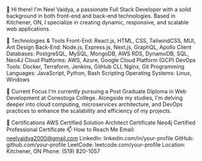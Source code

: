 👋 Hi there! I'm Neel Vaidya, a passionate Full Stack Developer with a solid background in both front-end and back-end technologies. Based in Kitchener, ON, I specialize in creating dynamic, responsive, and scalable web applications.

🔧 Technologies & Tools
Front-End: React.js, HTML, CSS, TailwindCSS, MUI, Ant Design
Back-End: Node.js, Express.js, Next.js, GraphQL, Apollo Client
Databases: PostgreSQL, MySQL, MongoDB, AWS RDS, DynamoDB, SQL, Neo4J
Cloud Platforms: AWS, Azure, Google Cloud Platform (GCP)
DevOps Tools: Docker, Terraform, Jenkins, GitHub CLI, Nginx, Git
Programming Languages: JavaScript, Python, Bash Scripting
Operating Systems: Linux, Windows

🌱 Current Focus
I'm currently pursuing a Post Graduate Diploma in Web Development at Conestoga College. Alongside my studies, I'm delving deeper into cloud computing, microservices architecture, and DevOps practices to enhance the scalability and efficiency of my projects.

📜 Certifications
AWS Certified Solution Architect Certificate
Neo4j Certified Professional Certificate
📫 How to Reach Me
Email: neelvaidya2000@gmail.com
LinkedIn: linkedin.com/in/your-profile
GitHub: github.com/your-profile
LeetCode: leetcode.com/your-profile
Location: Kitchener, ON
Phone: (519) 820-1057

